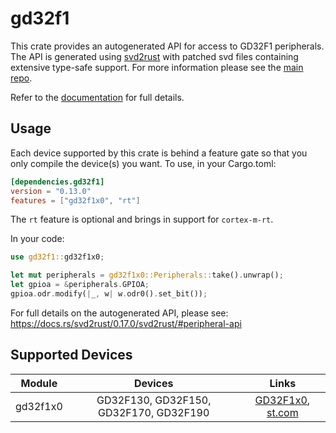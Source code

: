 # gd32f1
This crate provides an autogenerated API for access to GD32F1 peripherals.
The API is generated using [svd2rust] with patched svd files containing
extensive type-safe support. For more information please see the [main repo].

Refer to the [documentation] for full details.

[svd2rust]: https://github.com/japaric/svd2rust
[main repo]: https://github.com/stm32-rs/stm32-rs
[documentation]: https://docs.rs/gd32f1/latest/gd32f1/

## Usage
Each device supported by this crate is behind a feature gate so that you only
compile the device(s) you want. To use, in your Cargo.toml:

```toml
[dependencies.gd32f1]
version = "0.13.0"
features = ["gd32f1x0", "rt"]
```

The `rt` feature is optional and brings in support for `cortex-m-rt`.

In your code:

```rust
use gd32f1::gd32f1x0;

let mut peripherals = gd32f1x0::Peripherals::take().unwrap();
let gpioa = &peripherals.GPIOA;
gpioa.odr.modify(|_, w| w.odr0().set_bit());
```

For full details on the autogenerated API, please see:
https://docs.rs/svd2rust/0.17.0/svd2rust/#peripheral-api

## Supported Devices

| Module | Devices | Links |
|:------:|:-------:|:-----:|
| gd32f1x0 | GD32F130, GD32F150, GD32F170, GD32F190 | [GD32F1x0](https://www.gigadevice.com/manual/gd32f190xxxx-user-manual/), [st.com](https://www.gigadevice.com/products/microcontrollers/gd32/arm-cortex-m3/value-line/) |
